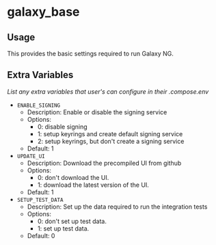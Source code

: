 # galaxy_base

## Usage

This provides the basic settings required to run Galaxy NG.

## Extra Variables

*List any extra variables that user's can configure in their .compose.env*

- `ENABLE_SIGNING`
    - Description: Enable or disable the signing service
    - Options:
        - 0: disable signing
        - 1: setup keyrings and create default signing service
        - 2: setup keyrings, but don't create a signing service
    - Default: 1
- `UPDATE_UI`
    - Description: Download the precompiled UI from github
    - Options:
        - 0: don't download the UI.
        - 1: download the latest version of the UI.
    - Default: 1
- `SETUP_TEST_DATA`
    - Description: Set up the data required to run the integration tests
    - Options:
        - 0: don't set up test data.
        - 1: set up test data.
    - Default: 0